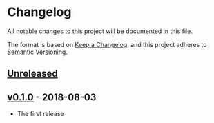 # Changelog
All notable changes to this project will be documented in this file.

The format is based on [Keep a Changelog](https://keepachangelog.com/en/1.0.0/),
and this project adheres to [Semantic Versioning](https://semver.org/spec/v2.0.0.html).

## [Unreleased]

## [v0.1.0] - 2018-08-03

- The first release

[Unreleased]: https://github.com/developmentseed/scoreboard/compare/v0.1.0...HEAD
[v0.1.0]: https://github.com/developmentseed/scoreboard/compare/d4fc54a...v0.1.0
